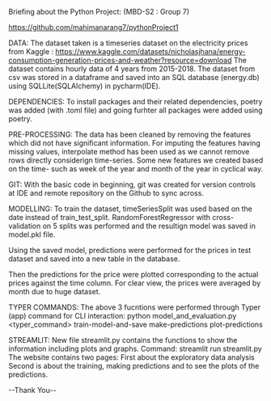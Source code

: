 Briefing about the Python Project:
(MBD-S2 : Group 7)

https://github.com/mahimanarang7/pythonProject1


DATA:
The dataset taken is a timeseries dataset on the electricity prices from Kaggle : https://www.kaggle.com/datasets/nicholasjhana/energy-consumption-generation-prices-and-weather?resource=download
The dataset contains hourly data of 4 years from 2015-2018.
The dataset from csv was stored in a dataframe and saved into an SQL database (energy.db) using SQLLite(SQLAlchemy) in pycharm(IDE).

DEPENDENCIES:
To install packages and their related dependencies, poetry was added (with .toml file) and going furhter all packages were added using poetry.

PRE-PROCESSING:
The data has been cleaned by removing the features which did not have significant information.
For imputing the features having missing values, interpolate method has been used as we cannot remove rows directly considerign time-series.
Some new features we created based on the time- such as week of the year and month of the year in cyclical way.

GIT:
With the basic code in beginning, git was created for version controls at IDE and remote repository on the Github to sync across.

MODELLING:
To train the dataset, timeSeriesSplit was used based on the date instead of train_test_split.
RandomForestRegressor with cross-validation on 5 splits was performed and the resultign model was saved in model.pkl file.

Using the saved model, predictions were performed for the prices in test dataset and saved into a new table in the database.

Then the predictions for the price were plotted corresponding to the actual prices against the time column.
For clear view, the prices were averaged by month due to huge dataset.

TYPER COMMANDS:
The above 3 fucntions were performed through Typer (app) command for CLI interaction:
python model_and_evaluation.py <typer_command>
  train-model-and-save
  make-predictions
  plot-predictions

STREAMLIT:
New file streamlit.py contains the functions to show the information including plots and graphs.
Command: streamlit run streamlit.py
The website contains two pages:
First about the exploratory data analysis
Second is about the training, making predictions and to see the plots of the predictions.

--Thank You--





